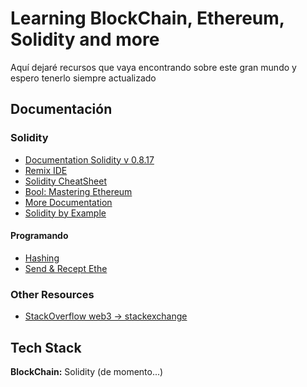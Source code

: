 
# Learning BlockChain, Ethereum, Solidity and more

Aquí dejaré recursos que vaya encontrando sobre este gran mundo y espero tenerlo siempre actualizado

## Documentación

### Solidity
- [Documentation Solidity v 0.8.17](https://docs.soliditylang.org/en/v0.8.17/)
- [Remix IDE](https://remix.ethereum.org/)
- [Solidity CheatSheet](https://github.com/manojpramesh/solidity-cheatsheet)
- [Bool: Mastering Ethereum](https://github.com/ethereumbook/ethereumbook)
- [More Documentation](https://github.com/bkrem/awesome-solidity)
- [Solidity by Example](https://solidity-by-example.org/)

#### Programando
- [Hashing](https://docs.soliditylang.org/en/v0.8.13/units-and-global-variables.html?highlight=ripemd#mathematical-and-cryptographic-functions)
- [Send & Recept Ethe](https://docs.soliditylang.org/en/v0.8.13/security-considerations.html?#sending-and-receiving-ether)
### Other Resources
-  [StackOverflow web3 -> stackexchange](https://stackexchange.com/)

## Tech Stack

**BlockChain:** Solidity (de momento...)
